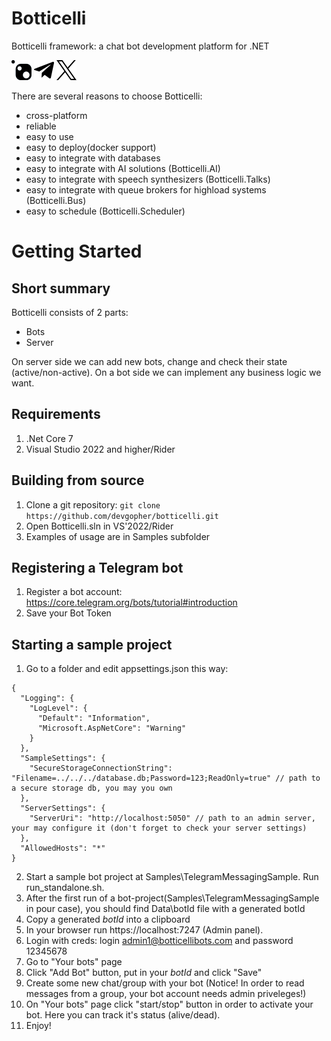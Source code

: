 # Botticelli
Botticelli framework: a chat bot development platform for .NET 

[![NuGet](nuget_logo.png)](https://www.nuget.org/profiles/Botticelli)
[![Telegram](telegram_logo.png)](https://t.me/botticelli_bots) 
[![X](x_logo.png)](https://twitter.com/botticellibots) 

There are several reasons to choose Botticelli:
- cross-platform
- reliable
- easy to use
- easy to deploy(docker support)
- easy to integrate with databases
- easy to integrate with AI solutions (Botticelli.AI)
- easy to integrate with speech synthesizers (Botticelli.Talks)
- easy to integrate with queue brokers for highload systems (Botticelli.Bus)
- easy to schedule (Botticelli.Scheduler)

# Getting Started

## Short summary
Botticelli consists of 2 parts: 
- Bots
- Server

On server side we can add new bots, change and check their state (active/non-active).
On a bot side we can implement any business logic we want.

## Requirements
1. .Net Core 7
2. Visual Studio 2022 and higher/Rider

## Building from source

1. Clone a git repository: ``` git clone https://github.com/devgopher/botticelli.git ```
2. Open Botticelli.sln in VS'2022/Rider
3. Examples of usage are in Samples subfolder

## Registering a Telegram bot
1. Register a bot account: https://core.telegram.org/bots/tutorial#introduction
2. Save your Bot Token

## Starting a sample project
1. Go to a folder and edit appsettings.json this way:
```
{
  "Logging": {
    "LogLevel": {
      "Default": "Information",
      "Microsoft.AspNetCore": "Warning"
    }
  },
  "SampleSettings": {
    "SecureStorageConnectionString": "Filename=../../../database.db;Password=123;ReadOnly=true" // path to a secure storage db, you may you own
  },
  "ServerSettings": {
    "ServerUri": "http://localhost:5050" // path to an admin server, your may configure it (don't forget to check your server settings)
  },
  "AllowedHosts": "*"
}

```
2. Start a sample bot project at Samples\TelegramMessagingSample. Run run_standalone.sh.
3. After the first run of a bot-project(Samples\TelegramMessagingSample in pour case), you should find Data\botId file with a generated botId
4. Copy a generated *botId* into a clipboard
5. In your browser run https://localhost:7247 (Admin panel).
6. Login with creds: login admin1@botticellibots.com and password 12345678
7. Go to "Your bots" page
8. Click "Add Bot" button, put in your *botId* and click "Save"
9. Create some new chat/group with your bot (Notice! In order to read messages from a group, your bot account needs admin priveleges!)
10. On "Your bots" page click "start/stop" button in order to activate your bot. Here you can track it's status (alive/dead).
11. Enjoy!

